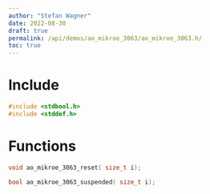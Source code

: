 ```yaml
---
author: "Stefan Wagner"
date: 2022-08-30
draft: true
permalink: /api/demos/ao_mikroe_3063/ao_mikroe_3063.h/
toc: true
---
```


# Include

```c
#include <stdbool.h>
#include <stddef.h>
```

# Functions

```c
void ao_mikroe_3063_reset( size_t i);
```

```c
bool ao_mikroe_3063_suspended( size_t i);
```
